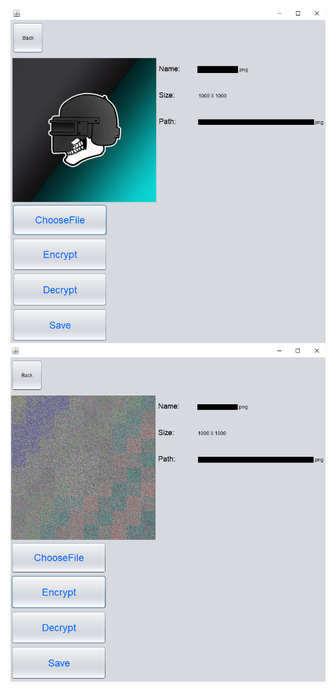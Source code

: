 ![alt text](https://raw.githubusercontent.com/SniperX-D/FileEncryption/master/images/Capture.PNG)
![alt text](https://raw.githubusercontent.com/SniperX-D/FileEncryption/master/images/Capture2.PNG)
